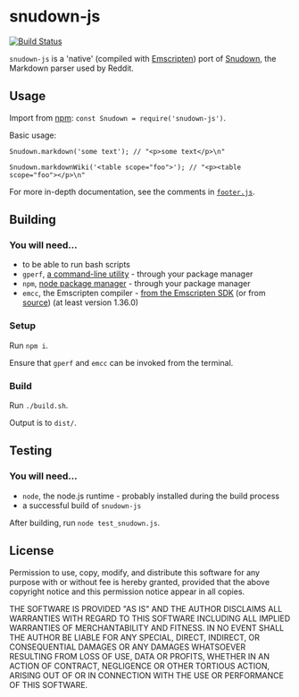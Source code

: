 snudown-js
=======

[![Build Status](https://travis-ci.org/erikdesjardins/snudown-js.svg)](https://travis-ci.org/erikdesjardins/snudown-js)

`snudown-js` is a 'native' (compiled with [Emscripten](https://kripken.github.io/emscripten-site/)) port of [Snudown](https://github.com/reddit/snudown/), the Markdown parser used by Reddit.


Usage
-----

Import from [npm](https://www.npmjs.com/package/snudown-js): `const Snudown = require('snudown-js')`.

Basic usage:

`Snudown.markdown('some text'); // "<p>some text</p>\n"`

`Snudown.markdownWiki('<table scope="foo">'); // "<p><table scope="foo"></p>\n"`

For more in-depth documentation, see the comments in [`footer.js`](https://github.com/erikdesjardins/snudown-js/blob/master/footer.js).

Building
--------

### You will need...

- to be able to run bash scripts
- `gperf`, [a command-line utility](https://www.gnu.org/software/gperf/) - through your package manager
- `npm`, [node package manager](https://www.npmjs.com/) - through your package manager
- `emcc`, the Emscripten compiler - [from the Emscripten SDK](https://kripken.github.io/emscripten-site/docs/getting_started/downloads.html) (or from [source](http://kripken.github.io/emscripten-site/docs/building_from_source/building_emscripten_from_source_using_the_sdk.html)) (at least version 1.36.0)

### Setup

Run	`npm i`.

Ensure that `gperf` and `emcc` can be invoked from the terminal.

### Build

Run `./build.sh`.

Output is to `dist/`.


Testing
-------

### You will need...

- `node`, the node.js runtime - probably installed during the build process
- a successful build of `snudown-js`

After building, run `node test_snudown.js`.


License
-------

Permission to use, copy, modify, and distribute this software for any
purpose with or without fee is hereby granted, provided that the above
copyright notice and this permission notice appear in all copies.

THE SOFTWARE IS PROVIDED "AS IS" AND THE AUTHOR DISCLAIMS ALL WARRANTIES
WITH REGARD TO THIS SOFTWARE INCLUDING ALL IMPLIED WARRANTIES OF
MERCHANTABILITY AND FITNESS. IN NO EVENT SHALL THE AUTHOR BE LIABLE FOR
ANY SPECIAL, DIRECT, INDIRECT, OR CONSEQUENTIAL DAMAGES OR ANY DAMAGES
WHATSOEVER RESULTING FROM LOSS OF USE, DATA OR PROFITS, WHETHER IN AN
ACTION OF CONTRACT, NEGLIGENCE OR OTHER TORTIOUS ACTION, ARISING OUT OF
OR IN CONNECTION WITH THE USE OR PERFORMANCE OF THIS SOFTWARE.
